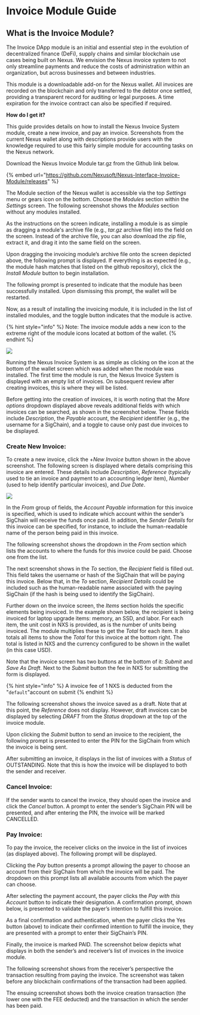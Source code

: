 # Invoice Module Guide

## **What is the Invoice Module?**

The Invoice DApp module is an initial and essential step in the evolution of decentralized finance (DeFi), supply chains and similar blockchain use cases being built on Nexus. We envision the Nexus invoice system to not only streamline payments and reduce the costs of administration within an organization, but across businesses and between industries.

This module is a downloadable add-on for the Nexus wallet. All invoices are recorded on the blockchain and only transferred to the debtor once settled, providing a transparent record for auditing or legal purposes. A time expiration for the invoice contract can also be specified if required.

**How do I get it?**

This guide provides details on how to install the Nexus Invoice System module, create a new invoice, and pay an invoice. Screenshots from the current Nexus wallet along with descriptions provide users with the knowledge required to use this fairly simple module for accounting tasks on the Nexus network.

Download the Nexus Invoice Module tar.gz from the Github link below.&#x20;

{% embed url="https://github.com/Nexusoft/Nexus-Interface-Invoice-Module/releases" %}

The Module section of the Nexus wallet is accessible via the top _Settings_ menu or gears icon on the bottom. Choose the _Modules_ section within the _Settings_ screen. The following screenshot shows the _Modules_ section without any modules installed.

As the instructions on the screen indicate, installing a module is as simple as dragging a module's archive file (e.g., _tar.gz_ archive file) into the field on the screen. Instead of the archive file, you can also download the zip file, extract it, and drag it into the same field on the screen.

Upon dragging the invoicing module’s archive file onto the screen depicted above, the following prompt is displayed. If everything is as expected (e.g., the module hash matches that listed on the github repository), click the _Install Module_ button to begin installation.

The following prompt is presented to indicate that the module has been successfully installed. Upon dismissing this prompt, the wallet will be restarted.

Now, as a result of installing the invoicing module, it is included in the list of installed modules, and the toggle button indicates that the module is active.

{% hint style="info" %}
Note: The invoice module adds a new icon to the extreme right of the module icons located  at bottom of the wallet.
{% endhint %}

![](../../.gitbook/assets/Invoice.png)



Running the Nexus Invoice System is as simple as clicking on the icon at the bottom of the wallet screen which was added when the module was installed. The first time the module is run, the Nexus Invoice System is displayed with an empty list of invoices. On subsequent review after creating invoices, this is where they will be listed.

Before getting into the creation of invoices, it is worth noting that the _More options_ dropdown displayed above reveals additional fields with which invoices can be searched, as shown in the screenshot below. These fields include _Description_, the _Payable_ account, the _Recipient_ identifier (e.g., the username for a SigChain), and a toggle to cause only past due invoices to be displayed.

### Create New Invoice:

To create a new invoice, click the +_New Invoice_ button shown in the above screenshot. The following screen is displayed where details comprising this invoice are entered. These details include _Description_, _Reference_ (typically used to tie an invoice and payment to an accounting ledger item), _Number_ (used to help identify particular invoices), and _Due Date_.

![](<../../.gitbook/assets/New Invoice.png>)

In the _From_ group of fields, the _Account Payable_ information for this invoice is specified, which is used to indicate which account within the sender’s SigChain will receive the funds once paid. In addition, the _Sender Details_ for this invoice can be specified, for instance, to include the human-readable name of the person being paid in this invoice.

The following screenshot shows the dropdown in the _From_ section which lists the accounts to where the funds for this invoice could be paid. Choose one from the list.

The next screenshot shows in the _To_ section, the _Recipient_ field is filled out. This field takes the username or hash of the SigChain that will be paying this invoice. Below that, in the _To_ section, _Recipient Details_ could be included such as the human-readable name associated with the paying SigChain (if the hash is being used to identify the SigChain).

Further down on the invoice screen, the _Items_ section holds the specific elements being invoiced. In the example shown below, the recipient is being invoiced for laptop upgrade items: memory, an SSD, and labor. For each item, the unit cost in NXS is provided, as is the number of units being invoiced. The module multiplies these to get the _Total_ for each item. It also totals all items to show the _Total_ for this invoice at the bottom right. The total is listed in NXS and the currency configured to be shown in the wallet (in this case USD).

Note that the invoice screen has two buttons at the bottom of it: _Submit_ and _Save As Draft_. Next to the _Submit_ button the fee in NXS for submitting the form is displayed.

{% hint style="info" %}
A invoice fee of 1 NXS is deducted from the "`default`"account on submit&#x20;
{% endhint %}

The following screenshot shows the invoice saved as a draft. Note that at this point, the _Reference_ does not display. However, draft invoices can be displayed by selecting _DRAFT_ from the _Status_ dropdown at the top of the invoice module.

Upon clicking the _Submit_ button to send an invoice to the recipient, the following prompt is presented to enter the PIN for the SigChain from which the invoice is being sent.

After submitting an invoice, it displays in the list of invoices with a _Status_ of OUTSTANDING. Note that this is how the invoice will be displayed to both the sender and receiver.

### Cancel Invoice:

If the sender wants to cancel the invoice, they should open the invoice and click the _Cancel_ button. A prompt to enter the sender’s SigChain PIN will be presented, and after entering the PIN, the invoice will be marked CANCELLED.

### Pay Invoice:

To pay the invoice, the receiver clicks on the invoice in the list of invoices (as displayed above). The following prompt will be displayed.

Clicking the _Pay_ button presents a prompt allowing the payer to choose an account from their SigChain from which the invoice will be paid. The dropdown on this prompt lists all available accounts from which the payer can choose.

After selecting the payment account, the payer clicks the _Pay with this Account_ button to indicate their designation. A confirmation prompt, shown below, is presented to validate the payer’s intention to fulfill this invoice.

As a final confirmation and authentication, when the payer clicks the Yes button (above) to indicate their confirmed intention to fulfill the invoice, they are presented with a prompt to enter their SigChain’s PIN.

Finally, the invoice is marked PAID. The screenshot below depicts what displays in both the sender’s and receiver’s list of invoices in the invoice module.

The following screenshot shows from the receiver’s perspective the transaction resulting from paying the invoice. The screenshot was taken before any blockchain confirmations of the transaction had been applied.

The ensuing screenshot shows both the invoice creation transaction (the lower one with the FEE deducted) and the transaction in which the sender has been paid.
